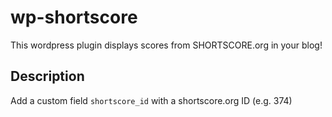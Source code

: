 # wp-shortscore
This wordpress plugin displays scores from SHORTSCORE.org in your blog!

## Description

Add a custom field `shortscore_id` with a shortscore.org ID (e.g. 374) 
